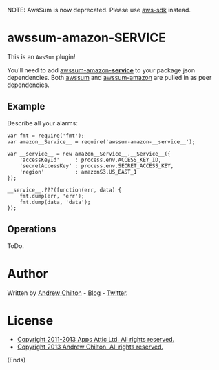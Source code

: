 NOTE: AwsSum is now deprecated. Please use [aws-sdk](https://www.npmjs.org/package/aws-sdk) instead.

# awssum-amazon-__SERVICE__ #

This is an ```AwsSum``` plugin!

You'll need to add [awssum-amazon-__service__](https://github.com/awssum/awssum-amazon-__service__/) to your package.json
dependencies. Both [awssum](https://github.com/awssum/awssum/) and
[awssum-amazon](https://github.com/awssum/awssum-amazon/) are pulled in as peer dependencies.

## Example ##

Describe all your alarms:

```
var fmt = require('fmt');
var amazon__Service__ = require('awssum-amazon-__service__');

var __service__ = new amazon__Service__.__Service__({
    'accessKeyId'     : process.env.ACCESS_KEY_ID,
    'secretAccessKey' : process.env.SECRET_ACCESS_KEY,
    'region'          : amazonS3.US_EAST_1
});

__service__.???(function(err, data) {
    fmt.dump(err, 'err');
    fmt.dump(data, 'data');
});
```

## Operations ##

ToDo.

# Author #

Written by [Andrew Chilton](http://chilts.org/) - [Blog](http://chilts.org/blog/) -
[Twitter](https://twitter.com/andychilton).

# License #

* [Copyright 2011-2013 Apps Attic Ltd.  All rights reserved.](http://appsattic.mit-license.org/2011/)
* [Copyright 2013 Andrew Chilton.  All rights reserved.](http://chilts.mit-license.org/2013/)

(Ends)
